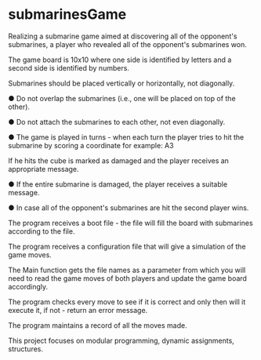 # submarinesGame
Realizing a submarine game aimed at discovering all of the opponent's submarines, a player who revealed all of the opponent's submarines won.

The game board is 10x10 where one side is identified by letters and a second side is identified by numbers.

Submarines should be placed vertically or horizontally, not diagonally.

● Do not overlap the submarines (i.e., one will be placed on top of the other).

● Do not attach the submarines to each other, not even diagonally.

● The game is played in turns - when each turn the player tries to hit the submarine by scoring a coordinate for example: A3

If he hits the cube is marked as damaged and the player receives an appropriate message.

● If the entire submarine is damaged, the player receives a suitable message.

● In case all of the opponent's submarines are hit the second player wins.

The program receives a boot file - the file will fill the board with submarines according to the file.

The program receives a configuration file that will give a simulation of the game moves.

The Main function gets the file names as a parameter from which you will need to read the game moves of both players and update the game board accordingly.

The program checks every move to see if it is correct and only then will it execute it, if not - return an error message.

The program maintains a record of all the moves made.

This project focuses on modular programming, dynamic assignments, structures.

